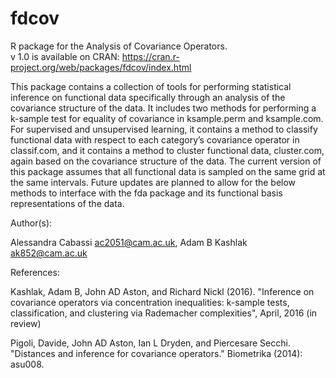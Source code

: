 # fdcov

R package for the Analysis of Covariance Operators.  
v 1.0 is available on CRAN:  https://cran.r-project.org/web/packages/fdcov/index.html

This package contains a collection of tools for performing statistical inference on functional data
specifically through an analysis of the covariance structure of the data. It includes two methods
for performing a k-sample test for equality of covariance in ksample.perm and ksample.com. For
supervised and unsupervised learning, it contains a method to classify functional data with respect to
each category’s covariance operator in classif.com, and it contains a method to cluster functional
data, cluster.com, again based on the covariance structure of the data.
The current version of this package assumes that all functional data is sampled on the same grid at
the same intervals. Future updates are planned to allow for the below methods to interface with the
fda package and its functional basis representations of the data.

Author(s): 

Alessandra Cabassi <ac2051@cam.ac.uk>, Adam B Kashlak <ak852@cam.ac.uk>

References:

Kashlak, Adam B, John AD Aston, and Richard Nickl (2016). "Inference on covariance operators
via concentration inequalities: k-sample tests, classification, and clustering via Rademacher
complexities", April, 2016 (in review)

Pigoli, Davide, John AD Aston, Ian L Dryden, and Piercesare Secchi. "Distances and inference for
covariance operators." Biometrika (2014): asu008.
